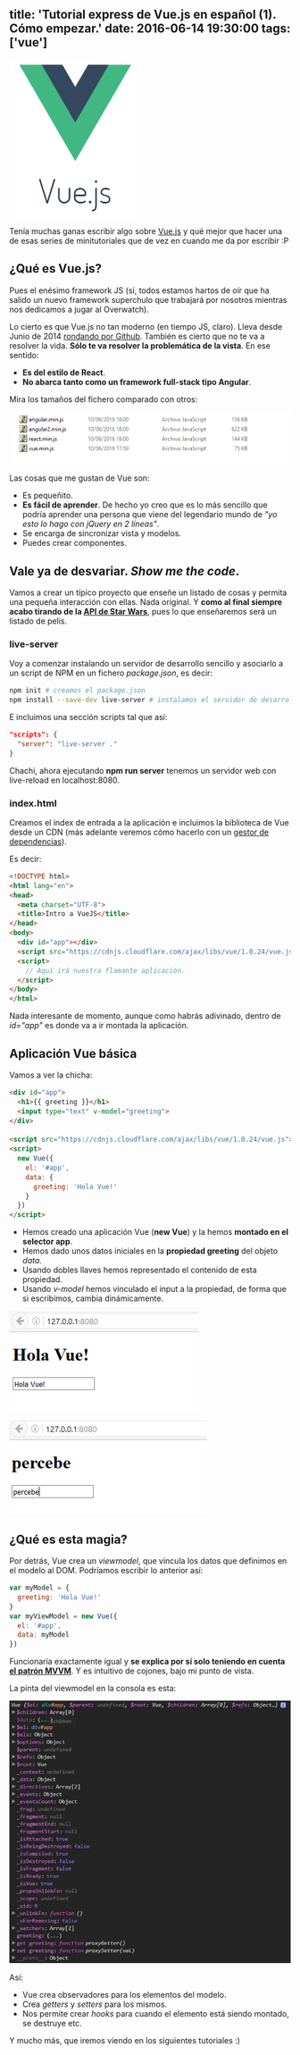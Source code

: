 title: 'Tutorial express de Vue.js en español (1). Cómo empezar.'
date: 2016-06-14 19:30:00
tags: ['vue']
---
![vue.js](/images/2016-06/vue.js.png)

Tenía muchas ganas escribir algo sobre [Vue.js](https://vuejs.org/) y qué mejor que hacer una de esas series de minitutoriales que de vez en cuando me da por escribir :P

## ¿Qué es Vue.js?

Pues el enésimo framework JS (sí, todos estamos hartos de oír que ha salido un nuevo framework superchulo que trabajará por nosotros mientras nos dedicamos a jugar al Overwatch).

Lo cierto es que Vue.js no tan moderno (en tiempo JS, claro). Lleva desde Junio de 2014 [rondando por Github](https://github.com/vuejs/vue). También es cierto que no te va a resolver la vida. **Sólo te va resolver la problemática de la vista**. En ese sentido:

* **Es del estilo de React**.
* **No abarca tanto como un framework full-stack tipo Angular**.

Mira los tamaños del fichero comparado con otros:

![Tamaño del fichero](/images/2016-06/vue-size.png)

Las cosas que me gustan de Vue son:

* Es pequeñito.
* **Es fácil de aprender**. De hecho yo creo que es lo más sencillo que podría aprender una persona que viene del legendario mundo de *"yo esto lo hago con jQuery en 2 líneas"*.
* Se encarga de sincronizar vista y modelos.
* Puedes crear componentes.

## Vale ya de desvariar. *Show me the code*.

Vamos a crear un típico proyecto que enseñe un listado de cosas y permita una pequeña interacción con ellas. Nada original. Y **como al final siempre acabo tirando de la [API de Star Wars](https://swapi.co/)**, pues lo que enseñaremos será un listado de pelis.

### live-server

Voy a comenzar instalando un servidor de desarrollo sencillo y asociarlo a un script de NPM en un fichero *package.json*, es decir:

```bash
npm init # creamos el package.json
npm install --save-dev live-server # instalamos el servidor de desarrollo
```
E incluimos una sección scripts tal que así:

```json
"scripts": {
  "server": "live-server ."
}
```

Chachi, ahora ejecutando **npm run server** tenemos un servidor web con live-reload en localhost:8080.

### index.html

Creamos el index de entrada a la aplicación e incluimos la biblioteca de Vue desde un CDN (más adelante veremos cómo hacerlo con un [gestor de dependencias](/2015/05/dependencias-web/)).

Es decir:

```html
<!DOCTYPE html>
<html lang="en">
<head>
  <meta charset="UTF-8">
  <title>Intro a VueJS</title>
</head>
<body>
  <div id="app"></div>
  <script src="https://cdnjs.cloudflare.com/ajax/libs/vue/1.0.24/vue.js"></script>
  <script>
    // Aquí irá nuestra flamante aplicación.
  </script>
</body>
</html>
```

Nada interesante de momento, aunque como habrás adivinado, dentro de *id="app"* es donde va a ir montada la aplicación.

## Aplicación Vue básica

Vamos a ver la chicha:

```html
<div id="app">
  <h1>{{ greeting }}</h1>
  <input type="text" v-model="greeting">
</div>

<script src="https://cdnjs.cloudflare.com/ajax/libs/vue/1.0.24/vue.js"></script>
<script>
  new Vue({
    el: '#app',
    data: {
      greeting: 'Hola Vue!'
    }
  })
</script>
```

* Hemos creado una aplicación Vue (**new Vue**) y la hemos **montado en el selector app**.
* Hemos dado unos datos iniciales en la **propiedad greeting** del objeto *data*.
* Usando dobles llaves hemos representado el contenido de esta propiedad.
* Usando *v-model* hemos vinculado el input a la propiedad, de forma que si escribimos, cambia dinámicamente.

![Datos iniciales](/images/2016-06/vue1.png)

![Contenido dinámico](/images/2016-06/vue2.png)

## ¿Qué es esta magia?

Por detrás, Vue crea un *viewmodel*, que vincula los datos que definimos en el modelo al DOM. Podríamos escribir lo anterior así:

```js
var myModel = {
  greeting: 'Hola Vue!'
}
var myViewModel = new Vue({
  el: '#app',
  data: myModel
})
```

Funcionaría exactamente igual y **se explica por sí solo teniendo en cuenta [el patrón MVVM](https://en.wikipedia.org/wiki/Model%E2%80%93view%E2%80%93viewmodel)**. Y es intuitivo de cojones, bajo mi punto de vista.

La pinta del viewmodel en la consola es esta:

![ViewModel](/images/2016-06/viewmodel.png)

Así:

* Vue crea observadores para los elementos del modelo.
* Crea *getters* y *setters* para los mismos.
* Nos permite crear *hooks* para cuando el elemento está siendo montado, se destruye etc.

Y mucho más, que iremos viendo en los siguientes tutoriales :)
